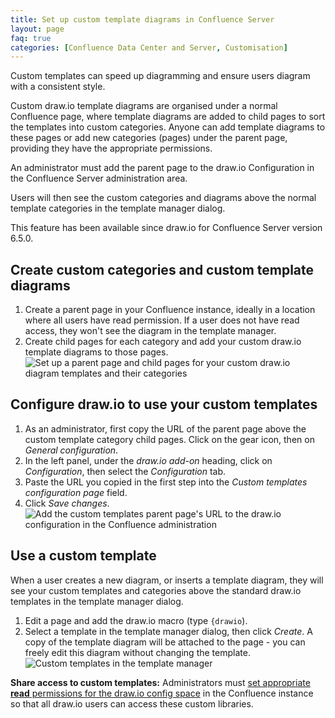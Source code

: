 ```yaml
---
title: Set up custom template diagrams in Confluence Server
layout: page
faq: true
categories: [Confluence Data Center and Server, Customisation]
---
```


Custom templates can speed up diagramming and ensure users diagram with a consistent style.

Custom draw.io template diagrams are organised under a normal Confluence page, where template diagrams are added to child pages to sort the templates into custom categories. Anyone can add template diagrams to these pages or add new categories (pages) under the parent page, providing they have the appropriate permissions.

An administrator must add the parent page to the draw.io Configuration in the Confluence Server administration area.

Users will then see the custom categories and diagrams above the normal template categories in the template manager dialog.

This feature has been available since draw.io for Confluence Server version 6.5.0.

## Create custom categories and custom template diagrams

1. Create a parent page in your Confluence instance, ideally in a location where all users have read permission. If a user does not have read access, they won't see the diagram in the template manager.
2. Create child pages for each category and add your custom draw.io template diagrams to those pages.
<br /><img src="/assets/img/blog/custom-templates-confluence-server.png" style="max-width:100%;height:auto;" alt="Set up a parent page and child pages for your custom draw.io diagram templates and their categories">

## Configure draw.io to use your custom templates

1. As an administrator, first copy the URL of the parent page above the custom template category child pages. Click on the gear icon, then on _General configuration_.
2. In the left panel, under the _draw.io add-on_ heading, click on _Configuration_, then select the _Configuration_ tab.
3. Paste the URL you copied in the first step into the _Custom templates configuration page_ field.
4. Click _Save changes_.
<br /><img src="/assets/img/blog/custom-templates-configure-confluence-server.png" style="max-width:100%;height:auto;" alt="Add the custom templates parent page's URL to the draw.io configuration in the Confluence administration">

## Use a custom template

When a user creates a new diagram, or inserts a template diagram, they will see your custom templates and categories above the standard draw.io templates in the template manager dialog.

1. Edit a page and add the draw.io macro (type ``{drawio``).
2. Select a template in the template manager dialog, then click _Create_. A copy of the template diagram will be attached to the page - you can freely edit this diagram without changing the template.
<br /><img src="/assets/img/blog/custom-templates-template-manager-confluence-server.png" style="width=100%;max-width:400px;height:auto;" alt="Custom templates in the template manager">


**Share access to custom templates:** Administrators must [set appropriate **read** permissions for the draw.io config space](/doc/faq/confluence-drawio-config-space-permissions.html) in the Confluence instance so that all draw.io users can access these custom libraries.